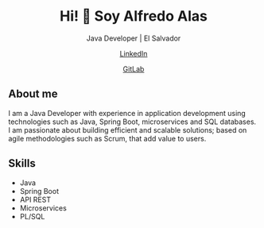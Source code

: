 <h1 align="center">Hi! 👋 Soy Alfredo Alas</h1>

<p align="center">
  Java Developer | El Salvador
</p>

<p align="center">
  <a href="https://www.linkedin.com/in/alfredoalas/">LinkedIn</a>
</p>

<p align="center">
  <a href="https://gitlab.com/iAlfredoAlas">GitLab</a>
</p>

## About me
I am a Java Developer with experience in application development using technologies such as Java, Spring Boot, microservices and SQL databases. I am passionate about building efficient and scalable solutions; based on agile methodologies such as Scrum, that add value to users.

## Skills
- Java
- Spring Boot
- API REST
- Microservices
- PL/SQL
